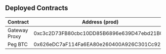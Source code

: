## Deployed Contracts

| Contract      | Address (prod)                             | Address (Test)                             |
| ------------- | ------------------------------------------ | ------------------------------------------ |
| Gateway Proxy | 0xc3c2D73FB80cbc10DD85B6896e639D47ebd21B01 | 0xFcD9280AcAb8f96B1c435e90D690BA12134E2EA1 |
| Peg BTC       | 0x626eDC7aF114Fa6EA80e260400A926C301Cc92d9 | 0xe4B21a86E79E8Dc919ec5B30EAfc4Af2612Dc87E |
